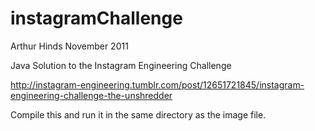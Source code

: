 instagramChallenge
==================

Arthur Hinds
November 2011

Java Solution to the Instagram Engineering Challenge


http://instagram-engineering.tumblr.com/post/12651721845/instagram-engineering-challenge-the-unshredder


Compile this and run it in the same directory as the image file.
